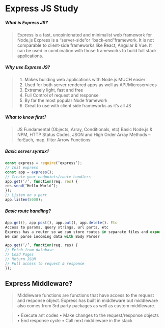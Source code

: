 # Express JS Study
##### What is Express JS?
>Express is a fast, unopinionated and minimalist web framework for Node.js
>Express is a “server-side”or “back-end”framework. It is not comparable to client-side frameworks like React, Angular & Vue. It can be used in combination with those frameworks to build full stack applications.

##### Why use Express JS?
>1.	Makes building web applications with Node.js MUCH easier
>2.	Used for both server rendered apps as well as API/Microservices
>3.	Extremely light, fast and free
>4.	Full Control of request and response
>5.	By far the most popular Node framework
>6.	Great to use with client side frameworks as it’s all JS

##### What to know first?
>JS Fundamental (Objects, Array, Conditionals, etc)
Basic Node.js & NPM,
>HTTP Status Codes,
JSON and
High Order Array Methods – forEach, map, filter
Arrow Functions

##### Basic server syntax?
```javascript
const express = require(‘express’);
// Init express
const app = express();
// Create your endpoints/route handlers
app.get(‘/’, function(req. res) {
res.send(‘Hello World’);
});
// Listen on a port
app.listen(5000);
```

##### Basic route handling?
```javascript
App.get(), app.post(), app.put(), app.delete(). Etc
Access to params, query strings, url parts, etc
Express has a router so we can store routes in separate files and export
We can parse incoming data with Body Parser

App.get(‘/’, function(req, res) {
// Fetch from database
// Load Pages
// Return JSON
// Full access to request & response
});
```
## Express Middleware?
> Middleware functions are functions that have access to the request and response object. Express has built in middleware but middleware also comes from 3rd party packages as well as custom middleware.


>•	Execute ant codes
>•	Make changes to the request/response objects
>•	End response cycle
>•	Call next middleware in the stack 

